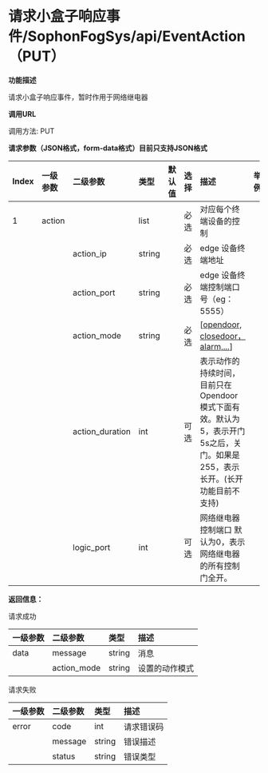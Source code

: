 # 请求小盒子响应事件/SophonFogSys/api/EventAction（PUT）

**功能描述**

请求小盒子响应事件，暂时作用于网络继电器

**调用URL**

调用方法: PUT

**请求参数（JSON格式，form-data格式）目前只支持JSON格式**

| Index | 一级参数 | 二级参数        | 类型   |   默认值   | 选择 | 描述                                                         |   举例   |
| :---- | :------- | :-------------- | :----- | ----------------------------------- | :--- | :----------------------------------------------------------- | --------------------------------- |
| 1     | action   |                 | list   |                                     | 必选 | 对应每个终端设备的控制                                       |                                   |
|       |          | action_ip       | string |                                     | 必选 | edge 设备终端地址                                            |                                   |
|       |          | action_port     | string |                                     | 必选 | edge 设备终端控制端口号（eg：5555）                          |                                   |
|       |          | action_mode     | string |                                     | 必选 | [[opendoor, closedoor，alarm,...](https://info.bitmain.vip:8443/pages/createpage.action?spaceKey=AIBOX&title=opendoor%2Cclosedoor%2Calarm%2C...&linkCreation=true&fromPageId=59841178)] |                                   |
|       |          | action_duration | int    |                                     | 可选 | 表示动作的持续时间，目前只在Opendoor模式下面有效。默认为5，表示开门5s之后，关门。如果是255，表示长开。(长开功能目前不支持) |                                   |
|       |          | logic_port      | int    |                                     | 可选 | 网络继电器控制端口 默认为0，表示网络继电器的所有控制门全开。 |                                   |

**返回信息：**

请求成功

| 一级参数 | 二级参数    | 类型   | 描述           |
| :------- | :---------- | :----- | :------------- |
| data     | message     | string | 消息           |
|          | action_mode | string | 设置的动作模式 |

请求失败

| 一级参数 | 二级参数 | 类型   | 描述       |
| :------- | :------- | :----- | :--------- |
| error    | code     | int    | 请求错误码 |
|          | message  | string | 错误描述   |
|          | status   | string | 错误类型   |